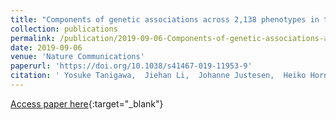```yaml
---
title: "Components of genetic associations across 2,138 phenotypes in the UK Biobank highlight adipocyte biology"
collection: publications
permalink: /publication/2019-09-06-Components-of-genetic-associations-across-2138-phenotypes-in-the-UK-Biobank-highlight-adipocyte-biology
date: 2019-09-06
venue: 'Nature Communications'
paperurl: 'https://doi.org/10.1038/s41467-019-11953-9'
citation: ' Yosuke Tanigawa,  Jiehan Li,  Johanne Justesen,  Heiko Horn,  Matthew Aguirre,  Christopher DeBoever,  Chris Chang,  Balasubramanian Narasimhan,  Kasper Lage,  Trevor Hastie,  et. al., &quot;Components of genetic associations across 2,138 phenotypes in the UK Biobank highlight adipocyte biology.&quot; Nature Communications, 2019.'
---
```

[Access paper here](https://doi.org/10.1038/s41467-019-11953-9){:target="_blank"}
